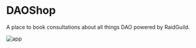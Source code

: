 # DAOShop

A place to book consultations about all things DAO powered by RaidGuild.

![app](https://manolingam-team-bucket.storage.fleek.co/Assets/daoshop_snapshot.png)

